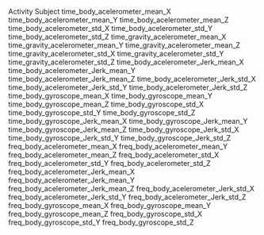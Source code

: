 Activity
Subject
time_body_acelerometer_mean_X
time_body_acelerometer_mean_Y
time_body_acelerometer_mean_Z
time_body_acelerometer_std_X
time_body_acelerometer_std_Y
time_body_acelerometer_std_Z
time_gravity_acelerometer_mean_X
time_gravity_acelerometer_mean_Y
time_gravity_acelerometer_mean_Z
time_gravity_acelerometer_std_X
time_gravity_acelerometer_std_Y
time_gravity_acelerometer_std_Z
time_body_acelerometer_Jerk_mean_X
time_body_acelerometer_Jerk_mean_Y
time_body_acelerometer_Jerk_mean_Z
time_body_acelerometer_Jerk_std_X
time_body_acelerometer_Jerk_std_Y
time_body_acelerometer_Jerk_std_Z
time_body_gyroscope_mean_X
time_body_gyroscope_mean_Y
time_body_gyroscope_mean_Z
time_body_gyroscope_std_X
time_body_gyroscope_std_Y
time_body_gyroscope_std_Z
time_body_gyroscope_Jerk_mean_X
time_body_gyroscope_Jerk_mean_Y
time_body_gyroscope_Jerk_mean_Z
time_body_gyroscope_Jerk_std_X
time_body_gyroscope_Jerk_std_Y
time_body_gyroscope_Jerk_std_Z
freq_body_acelerometer_mean_X
freq_body_acelerometer_mean_Y
freq_body_acelerometer_mean_Z
freq_body_acelerometer_std_X
freq_body_acelerometer_std_Y
freq_body_acelerometer_std_Z
freq_body_acelerometer_Jerk_mean_X
freq_body_acelerometer_Jerk_mean_Y
freq_body_acelerometer_Jerk_mean_Z
freq_body_acelerometer_Jerk_std_X
freq_body_acelerometer_Jerk_std_Y
freq_body_acelerometer_Jerk_std_Z
freq_body_gyroscope_mean_X
freq_body_gyroscope_mean_Y
freq_body_gyroscope_mean_Z
freq_body_gyroscope_std_X
freq_body_gyroscope_std_Y
freq_body_gyroscope_std_Z
